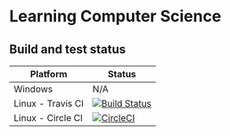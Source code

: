 # Learning Computer Science

## Build and test status

| Platform    | Status                                                                                                                    |
|-------------|---------------------------------------------------------------------------------------------------------------------------|
| Windows     | N/A  |
| Linux - Travis CI      | [![Build Status](https://travis-ci.org/manastalukdar/learning_computer-science.svg?branch=master)](https://travis-ci.org/manastalukdar/learning_computer-science) |
| Linux - Circle CI      | [![CircleCI](https://circleci.com/gh/manastalukdar/learning_computer-science/tree/master.svg?style=svg)](https://circleci.com/gh/manastalukdar/learning_computer-science/tree/master) |
